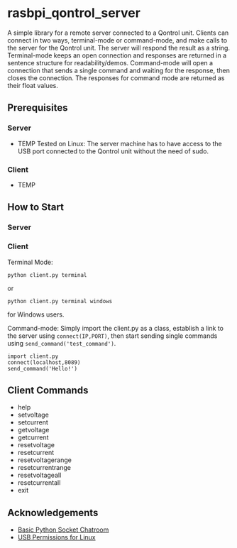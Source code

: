 # rasbpi_qontrol_server

A simple library for a remote server connected to a Qontrol unit. Clients can connect in two ways, terminal-mode or command-mode, and make calls to the server for the Qontrol unit. The server will respond the result as a string. Terminal-mode keeps an open connection and responses are returned in a sentence structure for readability/demos. Command-mode will open a connection that sends a single command and waiting for the response, then closes the connection. The responses for command mode are returned as their float values.

## Prerequisites
### Server
* TEMP
Tested on Linux: The server machine has to have access to the USB port connected to the Qontrol unit without the need of sudo.

### Client
* TEMP

## How to Start
### Server
### Client
Terminal Mode:
```
python client.py terminal
```
or
```
python client.py terminal windows
```
for Windows users.

Command-mode:
Simply import the client.py as a class, establish a link to the server using `connect(IP,PORT)`, then start sending single commands using `send_command('test_command')`.
```
import client.py
connect(localhost,8089)
send_command('Hello!')
```

## Client Commands
* help
* setvoltage
* setcurrent
* getvoltage
* getcurrent
* resetvoltage
* resetcurrent
* resetvoltagerange
* resetcurrentrange
* resetvoltageall
* resetcurrentall
* exit

## Acknowledgements
* [Basic Python Socket Chatroom](https://www.geeksforgeeks.org/simple-chat-room-using-python/)
* [USB Permissions for Linux](https://arduino.stackexchange.com/questions/21215/first-time-set-up-permission-denied-to-usb-port-ubuntu-14-04)
